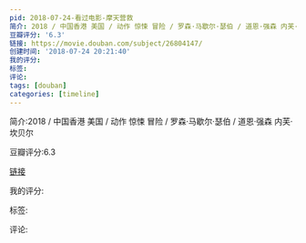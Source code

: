 ```yaml
---
pid: 2018-07-24-看过电影-摩天营救
简介: 2018 / 中国香港 美国 / 动作 惊悚 冒险 / 罗森·马歇尔·瑟伯 / 道恩·强森 内芙·坎贝尔
豆瓣评分: '6.3'
链接: https://movie.douban.com/subject/26804147/
创建时间: '2018-07-24 20:21:40'
我的评分:
标签:
评论:
tags: [douban]
categories: [timeline]
---
```

简介:2018 / 中国香港 美国 / 动作 惊悚 冒险 / 罗森·马歇尔·瑟伯 / 道恩·强森 内芙·坎贝尔

豆瓣评分:6.3

[链接](https://movie.douban.com/subject/26804147/)

我的评分:

标签:

评论:

